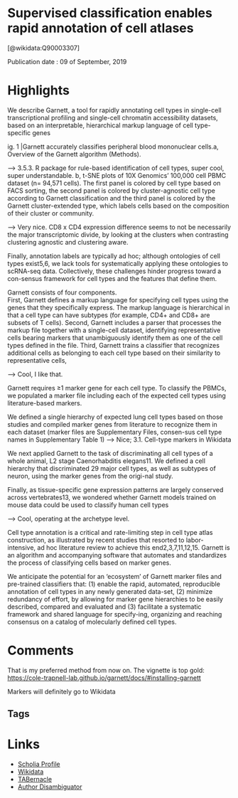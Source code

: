 
Supervised classification enables rapid annotation of cell atlases
==================================================================
  
  [@wikidata:Q90003307]  
  
Publication date : 09 of September, 2019  

# Highlights

We describe Garnett, a tool for rapidly annotating cell types in single-cell  transcriptional  profiling  and  single-cell  chromatin  accessibility datasets, based on an interpretable, hierarchical markup language of cell type-specific genes

ig. 1 |Garnett accurately classifies peripheral blood mononuclear cells.a, Overview of the Garnett algorithm (Methods). 

--> 3.5.3. R package for rule-based identification of cell types, super cool, super understandable.
b, t-SNE plots of 10X Genomics’ 100,000 cell PBMC dataset (n= 94,571 cells). The first panel is colored by cell type based on FACS sorting, the second panel is colored by cluster-agnostic cell type according to Garnett classification and the third panel is colored by the Garnett cluster-extended type, which labels cells based on the composition of their cluster or community. 

--> Very nice. CD8 x CD4 expression difference seems to not be necessarily the major transcriptomic divide, by looking at the clusters when contrasting clustering agnostic and clustering aware. 

Finally,  annotation  labels are typically ad hoc; although ontologies of cell types exist5,6, we lack tools for systematically applying these ontologies to scRNA-seq data. Collectively, these challenges hinder progress toward a con-sensus framework for cell types and the features that define them.

Garnett  consists  of  four  components.  
First,  Garnett  defines  a  markup  language  for  specifying cell types using the genes that they specifically express.
The  markup  language  is  hierarchical  in  that  a  cell  type  can  have  subtypes  (for  example,  CD4+  and  CD8+  are  subsets  of  T  cells).
Second,  Garnett  includes  a  parser  that  processes  the  markup  file  together  with  a  single-cell  dataset,  identifying  representative  cells  bearing  markers  that  unambiguously  identify  them  as  one  of  the  cell types defined in the file.
Third, Garnett trains a classifier that recognizes additional cells as belonging to each cell type based on their  similarity  to  representative  cells,

--> Cool, I like that.

Garnett  requires ≥1 marker gene for each cell type. To classify the PBMCs, we populated a marker file including each of the expected cell types using  literature-based  markers.

We defined a single hierarchy of expected lung cell types based on those studies  and  compiled  marker  genes  from  literature  to  recognize  them in each dataset (marker files are Supplementary Files, consen-sus  cell  type  names  in  Supplementary  Table  1)
--> Nice; 3.1. Cell-type markers in Wikidata

We  next  applied  Garnett  to  the  task  of  discriminating  all  cell  types  of  a  whole  animal,  L2  stage  Caenorhabditis  elegans11.  We  defined  a  cell  hierarchy  that  discriminated  29  major  cell  types,  as  well as subtypes of neuron, using the marker genes from the origi-nal study.

Finally,  as  tissue-specific  gene  expression  patterns  are  largely  conserved   across   vertebrates13,   we   wondered   whether   Garnett   models  trained  on  mouse  data  could  be  used  to  classify  human  cell types

--> Cool, operating at the archetype level.

Cell type annotation is a critical and rate-limiting step in cell type atlas  construction,  as  illustrated  by  recent  studies  that  resorted  to  labor-intensive, ad hoc literature review to achieve this end2,3,7,11,12,15. Garnett is an algorithm and accompanying software that automates and  standardizes  the  process  of  classifying  cells  based  on  marker  genes.  


We anticipate the potential for an ‘ecosystem’ of Garnett marker files and pre-trained classifiers that: (1) enable the rapid, automated, reproducible annotation of cell types in any newly generated data-set, (2) minimize redundancy of effort, by allowing for marker gene hierarchies to be easily described, compared and evaluated and (3) facilitate  a  systematic  framework  and  shared  language  for  specify-ing, organizing and reaching consensus on a catalog of molecularly defined cell types. 


# Comments
That is my preferred method from now on. 
The vignette is top gold: https://cole-trapnell-lab.github.io/garnett/docs/#installing-garnett

Markers will definitely go to Wikidata
## Tags

# Links
  
 * [Scholia Profile](https://scholia.toolforge.org/work/Q90003307)  
 * [Wikidata](https://www.wikidata.org/wiki/Q90003307)  
 * [TABernacle](https://tabernacle.toolforge.org/?#/tab/manual/Q90003307/P921%3BP4510)  
 * [Author Disambiguator](https://author-disambiguator.toolforge.org/work_item_oauth.php?id=Q90003307&batch_id=&match=1&author_list_id=&doit=Get+author+links+for+workhttps://tabernacle.toolforge.org/?#/tab/manual/Q90003307/P921%3BP4510)  
